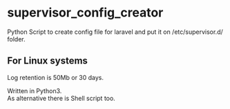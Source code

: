 # supervisor_config_creator <br>
Python Script to create config file for laravel  and put it on /etc/supervisor.d/ folder. <br>
## **For Linux systems**
Log retention is 50Mb or 30 days. <br>

Written in Python3. <br>
As alternative there is Shell script too.
